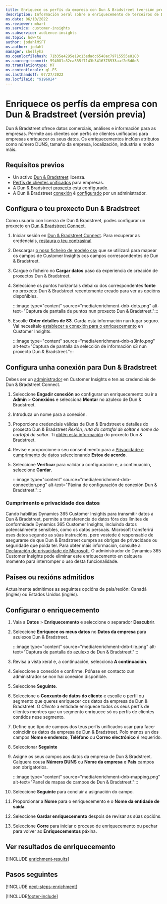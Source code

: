 ```yaml
---
title: Enriquece os perfís da empresa con Dun & Bradstreet (versión previa)
description: Información xeral sobre o enriquecemento de terceiros de Dun & Bradstreet.
ms.date: 06/10/2022
ms.reviewer: mhart
ms.service: customer-insights
ms.subservice: audience-insights
ms.topic: how-to
author: jodahlMSFT
ms.author: jodahl
manager: shellyha
ms.openlocfilehash: 71b35e4295e19c13edadc6548ac79715555e8183
ms.sourcegitcommit: 594081c82ca385f7143b3416378533aaf2d6d0d3
ms.translationtype: MT
ms.contentlocale: gl-ES
ms.lasthandoff: 07/27/2022
ms.locfileid: "9196024"
---
```

# <a name="enrich-company-profiles-with-dun--bradstreet-preview"></a>Enriquece os perfís da empresa con Dun & Bradstreet (versión previa)

Dun & Bradstreet ofrece datos comerciais, análises e información para as empresas. Permite aos clientes con perfís de clientes unificados para empresas enriquecer os seus datos. Os enriquecementos inclúen atributos como número DUNS, tamaño da empresa, localización, industria e moito máis.

## <a name="prerequisites"></a>Requisitos previos

- Un activo [Dun & Bradstreet](https://www.dnb.com/marketing/media/give-your-data-a-boost.html?source=microsoft_audience_insights) licenza.
- [Perfís de clientes unificados](customer-profiles.md) para empresas.
- A Dun & Bradstreet [proxecto](#set-up-your-dun--bradstreet-project) está configurado.
- A Dun & Bradstreet [conexión](connections.md) é [configurado](#configure-a-connection-for-dun--bradstreet) por un administrador.

## <a name="set-up-your-dun--bradstreet-project"></a>Configura o teu proxecto Dun & Bradstreet

Como usuario con licenza de Dun & Bradstreet, podes configurar un proxecto en [Dun & Bradstreet Connect](https://connect.dnb.com?lead_source=microsoft_audienceinsights).

1. Iniciar sesión en [Dun & Bradstreet Connect](https://connect.dnb.com?lead_source=microsoft_audienceinsights). Para recuperar as credenciais, [restaura o teu contrasinal](https://sso.dnb.com/signin/forgot-password?lead_source=microsoft_audienceinsights).

1. Descargar [o noso ficheiro de modelo csv](https://c360devenrichment.blob.core.windows.net/mapping/DnBCIdatamapping.csv) que se utilizará para mapear os campos de Customer Insights cos campos correspondentes de Dun & Bradstreet.

1. Cargue o ficheiro no **Cargar datos** paso da experiencia de creación de proxectos Dun & Bradstreet.

1. Seleccione os puntos horizontais debaixo dos correspondentes **fonte** no proxecto Dun & Bradstreet recentemente creado para ver as opcións dispoñibles.

   :::image type="content" source="media/enrichment-dnb-dots.png" alt-text="Captura de pantalla de puntos nun proxecto Dun & Bradstreet.":::

1. Escolle **Obter detalles de S3**. Garda esta información nun lugar seguro. Vai necesitalo [establecer a conexión para o enriquecemento](#configure-a-connection-for-dun--bradstreet) en Customer Insights.

   :::image type="content" source="media/enrichment-dnb-s3info.png" alt-text="Captura de pantalla da selección de información s3 nun proxecto Dun & Bradstreet.":::

## <a name="configure-a-connection-for-dun--bradstreet"></a>Configura unha conexión para Dun & Bradstreet

Debes ser un [administrador](permissions.md#admin) en Customer Insights e ten as credenciais de Dun & Bradstreet Connect.

1. Seleccione **Engadir conexión** ao configurar un enriquecemento ou ir a **Admin** > **Conexións** e selecciona **Montar** no azulexo de Dun & Bradstreet.

1. Introduza un nome para a conexión.

1. Proporcione credenciais válidas de Dun & Bradstreet e detalles do proxecto Dun & Bradstreet *Rexión, ruta do cartafol de soltar e nome do cartafol de soltar*. Ti [obtén esta información](#set-up-your-dun--bradstreet-project) do proxecto Dun & Bradstreet.

1. Revise e proporcione o seu consentimento para a [Privacidade e cumprimento de datos](#data-privacy-and-compliance) seleccionando **Estou de acordo**.

1. Seleccione **Verificar** para validar a configuración e, a continuación, seleccione **Gardar**.

   :::image type="content" source="media/enrichment-dnb-connection.png" alt-text="Páxina de configuración de conexión Dun & Bradstreet.":::

### <a name="data-privacy-and-compliance"></a>Cumprimento e privacidade dos datos

Cando habilitas Dynamics 365 Customer Insights para transmitir datos a Dun & Bradstreet, permite a transferencia de datos fóra dos límites de conformidade Dynamics 365 Customer Insights, incluíndo datos potencialmente sensibles, como os datos persoais. Microsoft transferirá eses datos segundo as súas instrucións, pero vostede é responsable de asegurarse de que Dun & Bradstreet cumpra as obrigas de privacidade ou seguridade que poida ter. Para obter máis información, consulte a [Declaración de privacidade de Microsoft](https://go.microsoft.com/fwlink/?linkid=396732).
O administrador de Dynamics 365 Customer Insights pode eliminar este enriquecemento en calquera momento para interromper o uso desta funcionalidade.

## <a name="supported-countries-or-regions"></a>Países ou rexións admitidos

Actualmente admitimos as seguintes opcións de país/rexión: Canadá (inglés) ou Estados Unidos (inglés).

## <a name="configure-the-enrichment"></a>Configurar o enriquecemento

1. Vaia a **Datos** > **Enriquecemento** e seleccione o separador **Descubrir**.

1. Seleccione **Enriquece os meus datos** no **Datos da empresa** para azulexos Dun & Bradstreet.

   :::image type="content" source="media/enrichment-dnb-tile.png" alt-text="Captura de pantalla do azulexo de Dun & Bradstreet.":::

1. Revisa a vista xeral e, a continuación, selecciona **A continuación**.

1. Seleccione a conexión e confirme. Póñase en contacto cun administrador se non hai conexión dispoñible.

1. Seleccione **Seguinte**.

1. Seleccione o **Conxunto de datos do cliente** e escolle o perfil ou segmento que queres enriquecer cos datos da empresa de Dun & Bradstreet. O *Cliente* a entidade enriquece todos os seus perfís de clientes mentres que un segmento enriquece só os perfís de clientes contidos nese segmento.

1. Define que tipo de campos dos teus perfís unificados usar para facer coincidir os datos da empresa de Dun & Bradstreet. Polo menos un dos campos **Nome e enderezo**, **Teléfono** ou **Correo electrónico** é requerido.

1. Seleccionar **Seguinte**

1. Asigne os seus campos aos datos da empresa de Dun & Bradstreet. Calquera cousa **Número DUNS** ou **Nome da empresa** e **País** campos son obrigatorios.

      :::image type="content" source="media/enrichment-dnb-mapping.png" alt-text="Panel de mapas de campos de Dun & Bradstreet.":::

1. Seleccione **Seguinte** para concluír a asignación do campo.

1. Proporcionar a **Nome** para o enriquecemento e o **Nome da entidade de saída**.

1. Seleccione **Gardar enriquecemento** despois de revisar as súas opcións.

1. Seleccione **Corre** para iniciar o proceso de enriquecemento ou pechar para volver ao **Enriquecementos** páxina.

## <a name="view-enrichment-results"></a>Ver resultados de enriquecemento

[!INCLUDE [enrichment-results](includes/enrichment-results.md)]

## <a name="next-steps"></a>Pasos seguintes

[!INCLUDE [next-steps-enrichment](includes/next-steps-enrichment.md)]

[!INCLUDE[footer-include](includes/footer-banner.md)]
